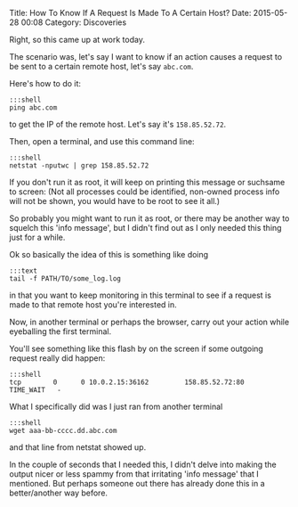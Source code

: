 Title: How To Know If A Request Is Made To A Certain Host?
Date: 2015-05-28 00:08
Category: Discoveries


Right, so this came up at work today.

The scenario was, let's say I want to know if an action
causes a request to be sent to a certain remote host,
let's say `abc.com`.

Here's how to do it:

    :::shell
    ping abc.com
to get the IP of the remote host. Let's say it's `158.85.52.72`.

Then, open a terminal, and use this command line:

    :::shell
    netstat -nputwc | grep 158.85.52.72

If you don't run it as root, it will keep on printing this message or suchsame
to screen:
(Not all processes could be identified, non-owned process info
 will not be shown, you would have to be root to see it all.)

So probably you might want to run it as root, or there may be another way
to squelch this 'info message', but I didn't find out as I only needed this thing
just for a while.

Ok so basically the idea of this is something like doing

    :::text
    tail -f PATH/TO/some_log.log

in that you want to keep monitoring in this terminal to see if a request
is made to that remote host you're interested in.

Now, in another terminal or perhaps the browser, carry out your action
while eyeballing the first terminal.

You'll see something like this flash by on the screen if some outgoing request
really did happen:

    :::shell
    tcp        0      0 10.0.2.15:36162         158.85.52.72:80         TIME_WAIT   -

What I specifically did was I just ran from another terminal

    :::shell
    wget aaa-bb-cccc.dd.abc.com

and that line from netstat showed up.

In the couple of seconds that I needed this, I didn't delve into
making the output nicer or less spammy from that irritating
'info message' that I mentioned. But perhaps someone out there has already done this
in a better/another way before.
